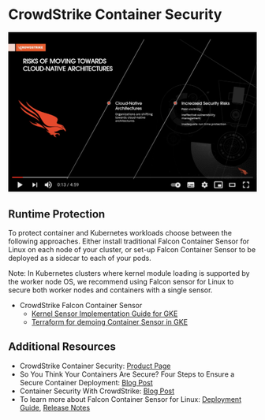 # CrowdStrike Container Security

[![CrowdStrike Container Security](./assets/youtube.png)](http://www.youtube.com/watch?v=4F1MtmgIvus "CrowdStrike Container Security")

## Runtime Protection
To protect container and Kubernetes workloads choose between the following approaches. Either install traditional Falcon Container Sensor for Linux on each node of your cluster, or set-up Falcon Container Sensor to be deployed as a sidecar to each of your pods.

Note: In Kubernetes clusters where kernel module loading is supported by the worker node OS, we recommend using Falcon sensor for Linux to secure both worker nodes and containers with a single sensor.

 * CrowdStrike Falcon Container Sensor
   - [Kernel Sensor Implementation Guide for GKE](gke-implementation-guide.md)
   * [Terraform for demoing Container Sensor in GKE](falcon-container-terraform)

## Additional Resources
 - CrowdStrike Container Security: [Product Page](https://www.crowdstrike.com/products/cloud-security/falcon-cloud-workload-protection/container-security/)
 - So You Think Your Containers Are Secure? Four Steps to Ensure a Secure Container Deployment: [Blog Post](https://www.crowdstrike.com/blog/four-steps-to-ensure-a-secure-containter-deployment/)
 - Container Security With CrowdStrike: [Blog Post](https://www.crowdstrike.com/blog/tech-center/container-security/)
 - To learn more about Falcon Container Sensor for Linux: [Deployment Guide](https://falcon.crowdstrike.com/support/documentation/146/falcon-container-sensor-for-linux), [Release Notes](https://falcon.crowdstrike.com/support/news/release-notes-falcon-container-sensor-for-linux)

